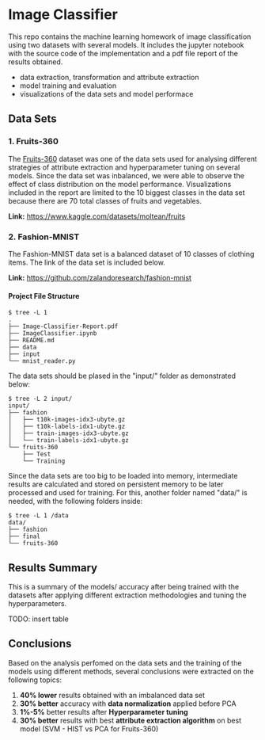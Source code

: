 # Image Classifier

This repo contains the machine learning homework of image classification using two datasets with several models.
It includes the jupyter notebook with the source code of the implementation and a pdf file report of the results obtained.

- data extraction, transformation and attribute extraction
- model training and evaluation
- visualizations of the data sets and model performace

## Data Sets
### 1. Fruits-360
The [Fruits-360](https://www.kaggle.com/datasets/moltean/fruits) dataset was one of the data sets used for analysing different strategies of attribute extraction and hyperparameter tuning on several models.
Since the data set was inbalanced, we were able to observe the effect of class distribution on the model performance.
Visualizations included in the report are limited to the 10 biggest classes in the data set because there are 70 total classes of fruits and vegetables.

**Link:** https://www.kaggle.com/datasets/moltean/fruits

### 2. Fashion-MNIST
The Fashion-MNIST data set is a balanced dataset of 10 classes of clothing items. The link of the data set is included below.

**Link:** https://github.com/zalandoresearch/fashion-mnist

#### Project File Structure
```console
$ tree -L 1
.
├── Image-Classifier-Report.pdf
├── ImageClassifier.ipynb
├── README.md
├── data
├── input
└── mnist_reader.py
```

The data sets should be plased in the "input/" folder as demonstrated below:
```console
$ tree -L 2 input/
input/
├── fashion
│   ├── t10k-images-idx3-ubyte.gz
│   ├── t10k-labels-idx1-ubyte.gz
│   ├── train-images-idx3-ubyte.gz
│   └── train-labels-idx1-ubyte.gz
└── fruits-360
    ├── Test
    └── Training
```

Since the data sets are too big to be loaded into memory, intermediate results are calculated and stored on persistent memory to be later processed and used for training. For this, another folder named "data/" is needed, with the following folders inside:
```console
$ tree -L 1 /data
data/
├── fashion
├── final
└── fruits-360
```

## Results Summary
This is a summary of the models/ accuracy after being trained with the datasets after applying different extraction methodologies and tuning the hyperparameters.

TODO: insert table

## Conclusions
Based on the analysis perfomed on the data sets and the training of the models using different methods, several conclusions were extracted on the following topics:

1. **40% lower** results obtained with an imbalanced data set
2. **30% better** accuracy with **data normalization** applied before PCA
3. **1%-5%** better results after **Hyperparameter tuning**
4. **30% better** results with best **attribute extraction algorithm** on best model (SVM - HIST vs PCA for Fruits-360)

